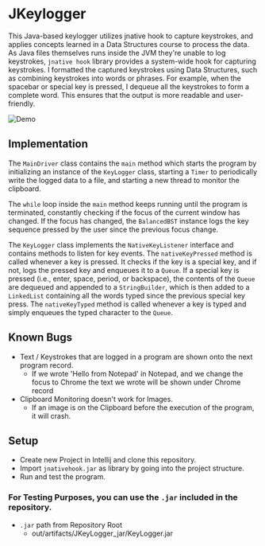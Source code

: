 # JKeylogger
This Java-based keylogger utilizes jnative hook to capture keystrokes, and applies concepts learned in a Data Structures course to process the data. As Java files themselves runs inside the JVM they're unable to log keystrokes, `jnative hook` library provides a system-wide hook for capturing keystrokes. I formatted the captured keystrokes using Data Structures, such as combining keystrokes into words or phrases. For example, when the spacebar or special key is pressed, I dequeue all the keystrokes to form a complete word. This ensures that the output is more readable and user-friendly.

![Demo](https://github.com/Salman1057/JKeylogger/assets/72850566/87de7a8a-cf11-4c16-9c9e-8d05dd20cb78)

## Implementation

The `MainDriver` class contains the `main` method which starts the program by initializing an instance of the `KeyLogger` class, starting a `Timer` to periodically write the logged data to a file, and starting a new thread to monitor the clipboard. 

The `while` loop inside the `main` method keeps running until the program is terminated, constantly checking if the focus of the current window has changed. If the focus has changed, the `BalancedBST` instance logs the key sequence pressed by the user since the previous focus change.

The `KeyLogger` class implements the `NativeKeyListener` interface and contains methods to listen for key events. The `nativeKeyPressed` method is called whenever a key is pressed. It checks if the key is a special key, and if not, logs the pressed key and enqueues it to a `Queue`. If a special key is pressed (i.e., enter, space, period, or backspace), the contents of the `Queue` are dequeued and appended to a `StringBuilder`, which is then added to a `LinkedList` containing all the words typed since the previous special key press. The `nativeKeyTyped` method is called whenever a key is typed and simply enqueues the typed character to the `Queue`.

## Known Bugs
- Text / Keystrokes that are logged in a program are shown onto the next program record.
  - If we wrote 'Hello from Notepad' in Notepad, and we change the focus to Chrome the text we wrote will be shown under Chrome record
- Clipboard Monitoring doesn't work for Images.
  - If an image is on the Clipboard before the execution of the program, it will crash.
## Setup
- Create new Project in Intellij and clone this repository.
- Import `jnativehook.jar` as library by going into the project structure.
- Run and test the program.

### For Testing Purposes, you can use the `.jar` included in the repository.
  - `.jar` path from Repository Root
    - out/artifacts/JKeyLogger_jar/KeyLogger.jar